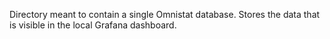 Directory meant to contain a single Omnistat database. Stores the data that
is visible in the local Grafana dashboard.
